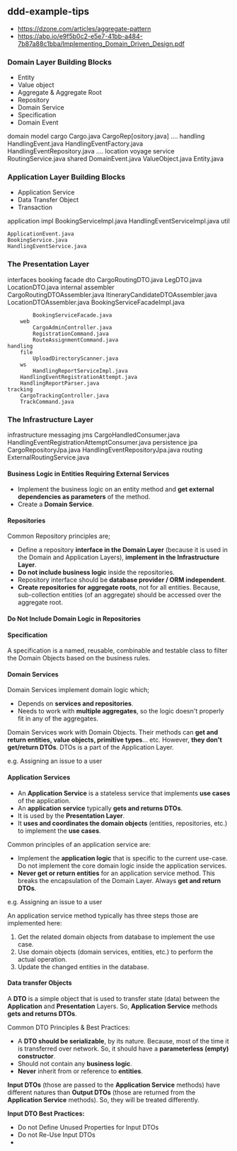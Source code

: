 ## ddd-example-tips

- https://dzone.com/articles/aggregate-pattern
- https://abp.io/e9f5b0c2-e5e7-41bb-a484-7b87a88c1bba/Implementing_Domain_Driven_Design.pdf


### Domain Layer Building Blocks

- Entity
- Value object
- Aggregate & Aggregate Root
- Repository
- Domain Service
- Specification
- Domain Event

domain
	model
		cargo
			Cargo.java
			CargoRep[ository.java]
			....
		handling
			HandlingEvent.java
			HandlingEventFactory.java
			HandlingEventRepository.java
			....
		location
		voyage
	service
		RoutingService.java
	shared
		DomainEvent.java
		ValueObject.java
		Entity.java

### Application Layer Building Blocks

- Application Service
- Data Transfer Object
- Transaction	

application
	impl
		BookingServiceImpl.java
		HandlingEventServiceImpl.java
	util

	ApplicationEvent.java
	BookingService.java
	HandlingEventService.java

### The Presentation Layer

interfaces
	booking
		facade
			dto
				CargoRoutingDTO.java
				LegDTO.java
				LocationDTO.java
			internal
				assembler	
					CargoRoutingDTOAssembler.java
					ItineraryCandidateDTOAssembler.java
					LocationDTOAssembler.java
				BookingServiceFacadeImpl.java

			BookingServiceFacade.java
		web
			CargoAdminController.java
			RegistrationCommand.java
			RouteAssignmentCommand.java
	handling
		file
			UploadDirectoryScanner.java
		ws
			HandlingReportServiceImpl.java
		HandlingEventRegistrationAttempt.java
		HandlingReportParser.java
	tracking
		CargoTrackingController.java
		TrackCommand.java

### The Infrastructure  Layer

infrastructure
	messaging
		jms
			CargoHandledConsumer.java
			HandlingEventRegistrationAttemptConsumer.java
	persistence
		jpa
			CargoRepositoryJpa.java
			HandlingEventRepositoryJpa.java
	routing
		ExternalRoutingService.java


#### Business Logic in Entities Requiring External Services

- Implement the business logic on an entity method and **get external dependencies as parameters** of the method.
- Create a **Domain Service**.

#### Repositories

Common Repository principles are;

- Define a repository **interface in the Domain Layer** (because it is used in the Domain and Application Layers), **implement in the Infrastructure Layer**.
- **Do not include business logic** inside the repositories.
- Repository interface should be **database provider / ORM independent**.
- **Create repositories for aggregate roots**, not for all entities. Because, sub-collection entities (of an aggregate) should be accessed over the aggregate root.

#### Do Not Include Domain Logic in Repositories

#### Specification 

A specification is a named, reusable, combinable and testable class to filter the Domain Objects based on the business rules.

#### Domain Services

Domain Services implement domain logic which;

- Depends on **services and repositories**.
- Needs to work with **multiple aggregates**, so the logic doesn't properly fit in any of the aggregates.

Domain Services work with Domain Objects. Their methods can **get and return entities, value objects, primitive types**... etc. However, **they don't get/return DTOs**. DTOs is a part of the Application Layer.

e.g. Assigning an issue to a user 

#### Application Services

- An **Application Service** is a stateless service that implements **use cases** of the application. 
- An **application service** typically **gets and returns DTOs**. 
- It is used by the **Presentation Layer**. 
- It **uses and coordinates the domain objects** (entities, repositories, etc.) to implement the **use cases**.

Common principles of an application service are:

- Implement the **application logic** that is specific to the current use-case. Do not implement the core domain logic inside the application services.
- **Never get or return entities** for an application service method. This breaks the encapsulation of the Domain Layer. Always **get and return DTOs**.

e.g. Assigning an issue to a user 

An application service method typically has three steps those are implemented here:

1. Get the related domain objects from database to implement the use case.
2. Use domain objects (domain services, entities, etc.) to perform the actual operation.
3. Update the changed entities in the database.

#### Data transfer Objects

A **DTO** is a simple object that is used to transfer state (data) between the **Application** and **Presentation** Layers. So, **Application Service** methods **gets and returns DTOs**.

Common DTO Principles & Best Practices:

- A **DTO should be serializable**, by its nature. Because, most of the time it is transferred over network. So, it should have a **parameterless (empty) constructor**.
- Should not contain any **business logic**.
- **Never** inherit from or reference to **entities**.

**Input DTOs** (those are passed to the **Application Service** methods) have different natures than **Output DTOs** (those are returned from the **Application Service** methods). So, they will be treated differently.

**Input DTO Best Practices:**

- Do not Define Unused Properties for Input DTOs
- Do not Re-Use Input DTOs
- 